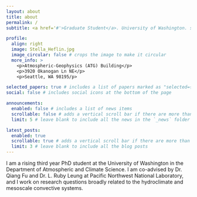 ```yaml
---
layout: about
title: about
permalink: /
subtitle: <a href='#'>Graduate Student</a>. University of Washington. smheflin@uw.edu 

profile:
  align: right
  image: Stella_Heflin.jpg
  image_circular: false # crops the image to make it circular
  more_info: >
    <p>Atmospheric-Geophysics (ATG) Building</p>
    <p>3920 Okanogan Ln NE</p>
    <p>Seattle, WA 98195/p>

selected_papers: true # includes a list of papers marked as "selected={true}"
social: false # includes social icons at the bottom of the page

announcements:
  enabled: false # includes a list of news items
  scrollable: false # adds a vertical scroll bar if there are more than 3 news items
  limit: 5 # leave blank to include all the news in the `_news` folder

latest_posts:
  enabled: true
  scrollable: true # adds a vertical scroll bar if there are more than 3 new posts items
  limit: 3 # leave blank to include all the blog posts
---
```


I am a rising third year PhD student at the University of Washington in the Department of Atmospheric and Climate Science. I am co-advised by Dr. Qiang Fu and Dr. L. Ruby Leung at Pacific Northwest National Laboratory, and I work on research questions broadly related to the hydroclimate and mesoscale convective systems.
